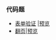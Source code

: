 ### 代码题
* [表单验证](https://github.com/a735315482/mfs-homework/blob/master/31-40/38%E5%88%A4%E5%AE%9A.html)
|[预览](https://a735315482.github.io/mfs-homework/31-40/38%E5%88%A4%E5%AE%9A.html)
* [翻页](https://github.com/a735315482/mfs-homework/blob/master/31-40/38%E7%BF%BB%E9%A1%B5.html)|[预览](https://a735315482.github.io/mfs-homework/31-40/38%E7%BF%BB%E9%A1%B5.html)
